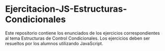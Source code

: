 # Ejercitacion-JS-Estructuras-Condicionales
Este repositorio contiene los enunciados de los ejercicios correspondientes al tema Estructuras de Control Condicionales. Los ejercicios deben ser resueltos por los alumnos utilizando JavaScript.

